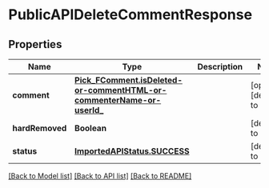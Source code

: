 # PublicAPIDeleteCommentResponse
## Properties

| Name | Type | Description | Notes |
|------------ | ------------- | ------------- | -------------|
| **comment** | [**Pick_FComment.isDeleted-or-commentHTML-or-commenterName-or-userId_**](Pick_FComment.isDeleted-or-commentHTML-or-commenterName-or-userId_.md) |  | [optional] [default to null] |
| **hardRemoved** | **Boolean** |  | [default to null] |
| **status** | [**ImportedAPIStatus.SUCCESS**](ImportedAPIStatus.SUCCESS.md) |  | [default to null] |

[[Back to Model list]](../README.md#documentation-for-models) [[Back to API list]](../README.md#documentation-for-api-endpoints) [[Back to README]](../README.md)

